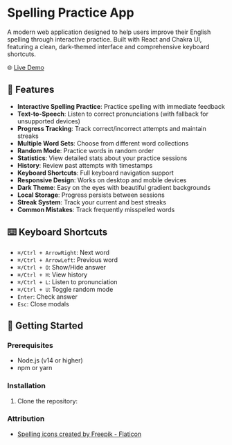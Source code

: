 # Spelling Practice App

A modern web application designed to help users improve their English spelling through interactive practice. Built with React and Chakra UI, featuring a clean, dark-themed interface and comprehensive keyboard shortcuts.

🌐 [Live Demo](https://sudarshaana.github.io/learn/)

## 🌟 Features

- **Interactive Spelling Practice**: Practice spelling with immediate feedback
- **Text-to-Speech**: Listen to correct pronunciations (with fallback for unsupported devices)
- **Progress Tracking**: Track correct/incorrect attempts and maintain streaks
- **Multiple Word Sets**: Choose from different word collections
- **Random Mode**: Practice words in random order
- **Statistics**: View detailed stats about your practice sessions
- **History**: Review past attempts with timestamps
- **Keyboard Shortcuts**: Full keyboard navigation support
- **Responsive Design**: Works on desktop and mobile devices
- **Dark Theme**: Easy on the eyes with beautiful gradient backgrounds
- **Local Storage**: Progress persists between sessions
- **Streak System**: Track your current and best streaks
- **Common Mistakes**: Track frequently misspelled words

## ⌨️ Keyboard Shortcuts

- `⌘/Ctrl + ArrowRight`: Next word
- `⌘/Ctrl + ArrowLeft`: Previous word
- `⌘/Ctrl + O`: Show/Hide answer
- `⌘/Ctrl + H`: View history
- `⌘/Ctrl + L`: Listen to pronunciation
- `⌘/Ctrl + U`: Toggle random mode
- `Enter`: Check answer
- `Esc`: Close modals

## 🚀 Getting Started

### Prerequisites

- Node.js (v14 or higher)
- npm or yarn

### Installation

1. Clone the repository:

### Attribution
- [Spelling icons created by Freepik - Flaticon](https://www.flaticon.com/free-icons/spelling "spelling icons")
